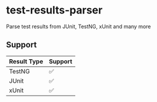 # test-results-parser

Parse test results from JUnit, TestNG, xUnit and many more

## Support

| Result Type | Support |
|-------------|---------|
| TestNG      | ✅       |
| JUnit       | ✅       |
| xUnit       | ✅       |